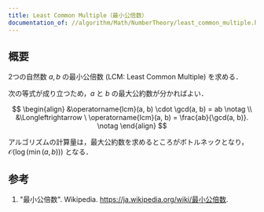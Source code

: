 ```yaml
---
title: Least Common Multiple（最小公倍数）
documentation_of: //algorithm/Math/NumberTheory/least_common_multiple.hpp
---
```



## 概要

2つの自然数 $a, b$ の最小公倍数 (LCM: Least Common Multiple) を求める．

次の等式が成り立つため，$a$ と $b$ の最大公約数が分かればよい．

$$
\begin{align}
&\operatorname{lcm}(a, b) \cdot \gcd(a, b) = ab \notag \\
&\Longleftrightarrow \ \operatorname{lcm}(a, b) = \frac{ab}{\gcd(a, b)}. \notag
\end{align}
$$

アルゴリズムの計算量は，最大公約数を求めるところがボトルネックとなり，$\mathcal{O}(\log(\min(a,b)))$ となる．

## 参考

1. "最小公倍数". Wikipedia. <https://ja.wikipedia.org/wiki/最小公倍数>.
